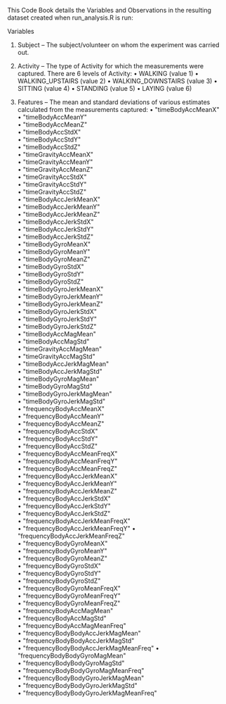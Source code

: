 This Code Book details the Variables and Observations in the resulting dataset created when run_analysis.R is run:

Variables
1.	Subject – The subject/volunteer on whom the experiment was carried out.

2.	Activity – The type of Activity for which the measurements were captured. There are 6 levels of Activity:
  •	WALKING (value 1)
  •	WALKING_UPSTAIRS (value 2)
  •	WALKING_DOWNSTAIRS (value 3)
  •	SITTING (value 4)
  •	STANDING (value 5)
  •	LAYING (value 6)

3.	Features – The mean and standard deviations of various estimates calculated from the measurements captured:
  •	"timeBodyAccMeanX"                    
  •	"timeBodyAccMeanY"                    
  •	"timeBodyAccMeanZ"                    
  •	"timeBodyAccStdX"                     
  •	"timeBodyAccStdY"                     
  •	"timeBodyAccStdZ"                     
  •	"timeGravityAccMeanX"                 
  •	"timeGravityAccMeanY"                 
  •	"timeGravityAccMeanZ"  
  •	"timeGravityAccStdX"                  
  •	"timeGravityAccStdY"                  
  •	"timeGravityAccStdZ"                  
  •	"timeBodyAccJerkMeanX"                
  •	"timeBodyAccJerkMeanY"                
  • "timeBodyAccJerkMeanZ"                
  •	"timeBodyAccJerkStdX"                 
  •	"timeBodyAccJerkStdY"                 
  •	"timeBodyAccJerkStdZ"                 
  •	"timeBodyGyroMeanX"                   
  •	"timeBodyGyroMeanY"                   
  •	"timeBodyGyroMeanZ"                   
  •	"timeBodyGyroStdX"                    
  •	"timeBodyGyroStdY"                    
  •	"timeBodyGyroStdZ"                    
  •	"timeBodyGyroJerkMeanX"               
  •	"timeBodyGyroJerkMeanY"               
  •	"timeBodyGyroJerkMeanZ"               
  •	"timeBodyGyroJerkStdX"                
  •	"timeBodyGyroJerkStdY"                
  •	"timeBodyGyroJerkStdZ"                
  •	"timeBodyAccMagMean"                  
  •	"timeBodyAccMagStd"                   
  •	"timeGravityAccMagMean"  
  •	"timeGravityAccMagStd"                
  •	"timeBodyAccJerkMagMean"              
  •	"timeBodyAccJerkMagStd"               
  •	"timeBodyGyroMagMean"                 
  •	"timeBodyGyroMagStd"                  
  •	"timeBodyGyroJerkMagMean"             
  •	"timeBodyGyroJerkMagStd"              
  •	"frequencyBodyAccMeanX"               
  •	"frequencyBodyAccMeanY"               
  •	"frequencyBodyAccMeanZ"               
  •	"frequencyBodyAccStdX"                
  •	"frequencyBodyAccStdY"                
  •	"frequencyBodyAccStdZ"                
  •	"frequencyBodyAccMeanFreqX"           
  •	"frequencyBodyAccMeanFreqY"           
  •	"frequencyBodyAccMeanFreqZ"           
  •	"frequencyBodyAccJerkMeanX"           
  •	"frequencyBodyAccJerkMeanY"           
  •	"frequencyBodyAccJerkMeanZ"           
  •	"frequencyBodyAccJerkStdX"            
  •	"frequencyBodyAccJerkStdY"            
  •	"frequencyBodyAccJerkStdZ"            
  •	"frequencyBodyAccJerkMeanFreqX"       
  •	"frequencyBodyAccJerkMeanFreqY"
  •	"frequencyBodyAccJerkMeanFreqZ"       
  •	"frequencyBodyGyroMeanX"              
  •	"frequencyBodyGyroMeanY"              
  •	"frequencyBodyGyroMeanZ"              
  •	"frequencyBodyGyroStdX"               
  •	"frequencyBodyGyroStdY"               
  •	"frequencyBodyGyroStdZ"               
  •	"frequencyBodyGyroMeanFreqX"          
  •	"frequencyBodyGyroMeanFreqY"          
  •	"frequencyBodyGyroMeanFreqZ"          
  •	"frequencyBodyAccMagMean"             
  •	"frequencyBodyAccMagStd"              
  •	"frequencyBodyAccMagMeanFreq"         
  •	"frequencyBodyBodyAccJerkMagMean"     
  •	"frequencyBodyBodyAccJerkMagStd"      
  •	"frequencyBodyBodyAccJerkMagMeanFreq" 
  •	"frequencyBodyBodyGyroMagMean"        
  •	"frequencyBodyBodyGyroMagStd"         
  •	"frequencyBodyBodyGyroMagMeanFreq"    
  •	"frequencyBodyBodyGyroJerkMagMean"    
  •	"frequencyBodyBodyGyroJerkMagStd"     
  •	"frequencyBodyBodyGyroJerkMagMeanFreq"
